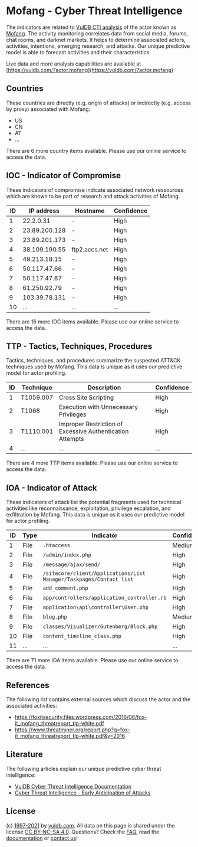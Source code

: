 # Mofang - Cyber Threat Intelligence

The indicators are related to [VulDB CTI analysis](https://vuldb.com/?doc.cti) of the actor known as [Mofang](https://vuldb.com/?actor.mofang). The activity monitoring correlates data from social media, forums, chat rooms, and darknet markets. It helps to determine associated actors, activities, intentions, emerging research, and attacks. Our unique predictive model is able to forecast activities and their characteristics.

Live data and more analysis capabilities are available at [https://vuldb.com/?actor.mofang](https://vuldb.com/?actor.mofang)

## Countries

These countries are directly (e.g. origin of attacks) or indirectly (e.g. access by proxy) associated with Mofang:

* US
* CN
* AT
* ...

There are 6 more country items available. Please use our online service to access the data.

## IOC - Indicator of Compromise

These indicators of compromise indicate associated network ressources which are known to be part of research and attack activities of Mofang.

ID | IP address | Hostname | Confidence
-- | ---------- | -------- | ----------
1 | 22.2.0.31 | - | High
2 | 23.89.200.128 | - | High
3 | 23.89.201.173 | - | High
4 | 38.109.190.55 | ftp2.accs.net | High
5 | 49.213.18.15 | - | High
6 | 50.117.47.66 | - | High
7 | 50.117.47.67 | - | High
8 | 61.250.92.79 | - | High
9 | 103.39.78.131 | - | High
10 | ... | ... | ...

There are 16 more IOC items available. Please use our online service to access the data.

## TTP - Tactics, Techniques, Procedures

Tactics, techniques, and procedures summarize the suspected ATT&CK techniques used by Mofang. This data is unique as it uses our predictive model for actor profiling.

ID | Technique | Description | Confidence
-- | --------- | ----------- | ----------
1 | T1059.007 | Cross Site Scripting | High
2 | T1068 | Execution with Unnecessary Privileges | High
3 | T1110.001 | Improper Restriction of Excessive Authentication Attempts | High
4 | ... | ... | ...

There are 4 more TTP items available. Please use our online service to access the data.

## IOA - Indicator of Attack

These indicators of attack list the potential fragments used for technical activities like reconnaissance, exploitation, privilege escalation, and exfiltration by Mofang. This data is unique as it uses our predictive model for actor profiling.

ID | Type | Indicator | Confidence
-- | ---- | --------- | ----------
1 | File | `.htaccess` | Medium
2 | File | `/admin/index.php` | High
3 | File | `/message/ajax/send/` | High
4 | File | `/sitecore/client/Applications/List Manager/Taskpages/Contact list` | High
5 | File | `add_comment.php` | High
6 | File | `app/controllers/application_controller.rb` | High
7 | File | `application\api\controller\User.php` | High
8 | File | `blog.php` | Medium
9 | File | `classes/Visualizer/Gutenberg/Block.php` | High
10 | File | `content_timeline_class.php` | High
11 | ... | ... | ...

There are 71 more IOA items available. Please use our online service to access the data.

## References

The following list contains external sources which discuss the actor and the associated activities:

* https://foxitsecurity.files.wordpress.com/2016/06/fox-it_mofang_threatreport_tlp-white.pdf
* https://www.threatminer.org/report.php?q=fox-it_mofang_threatreport_tlp-white.pdf&y=2016

## Literature

The following articles explain our unique predictive cyber threat intelligence:

* [VulDB Cyber Threat Intelligence Documentation](https://vuldb.com/?doc.cti)
* [Cyber Threat Intelligence - Early Anticipation of Attacks](https://www.scip.ch/en/?labs.20201022)

## License

(c) [1997-2021](https://vuldb.com/?doc.changelog) by [vuldb.com](https://vuldb.com/?doc.about). All data on this page is shared under the license [CC BY-NC-SA 4.0](https://creativecommons.org/licenses/by-nc-sa/4.0/). Questions? Check the [FAQ](https://vuldb.com/?doc.faq), read the [documentation](https://vuldb.com/?doc) or [contact us](https://vuldb.com/?contact)!
